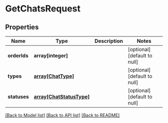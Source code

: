 # GetChatsRequest

## Properties
Name | Type | Description | Notes
------------ | ------------- | ------------- | -------------
**orderIds** | **array[integer]** |  | [optional] [default to null]
**types** | [**array[ChatType]**](ChatType.md) |  | [optional] [default to null]
**statuses** | [**array[ChatStatusType]**](ChatStatusType.md) |  | [optional] [default to null]

[[Back to Model list]](../README.md#documentation-for-models) [[Back to API list]](../README.md#documentation-for-api-endpoints) [[Back to README]](../README.md)


